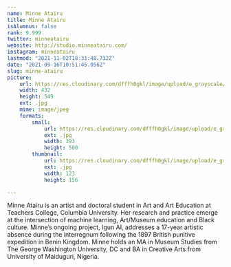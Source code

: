 ```yaml
---
name: Minne Atairu
title: Minne Atairu
isAlumnus: false
rank: 9.999
twitter: minneatairu
website: http://studio.minneatairu.com/
instagram: minneatairu
lastmod: "2021-11-02T18:31:48.732Z"
date: "2021-09-16T10:51:45.056Z"
slug: minne-atairu
picture:
    url: https://res.cloudinary.com/dfffh0gkl/image/upload/e_grayscale/v1629122129/minne_615aa5b77a.jpg
    width: 432
    height: 549
    ext: .jpg
    mime: image/jpeg
    formats:
        small:
            url: https://res.cloudinary.com/dfffh0gkl/image/upload/e_grayscale/v1629122130/small_minne_615aa5b77a.jpg
            ext: .jpg
            width: 393
            height: 500
        thumbnail:
            url: https://res.cloudinary.com/dfffh0gkl/image/upload/e_grayscale/v1629122130/thumbnail_minne_615aa5b77a.jpg
            ext: .jpg
            width: 123
            height: 156

---
```

Minne Atairu is an artist and doctoral student in Art and Art Education at Teachers College, Columbia University. Her research and practice emerge at the intersection of machine learning, Art/Museum education and Black culture. Minne’s ongoing project, Igun AI, addresses a 17-year artistic absence during the interregnum following the 1897 British punitive expedition in Benin Kingdom. Minne holds an MA in Museum Studies from The George Washington University, DC and BA in Creative Arts from University of Maiduguri, Nigeria.